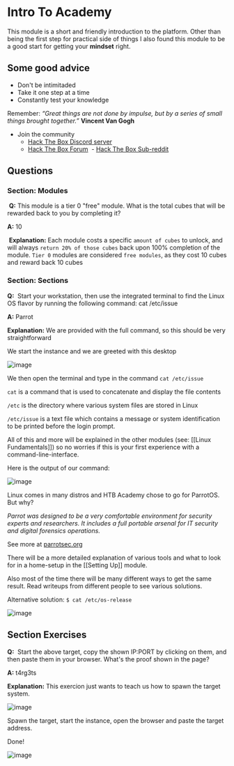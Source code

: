 # Intro To Academy
This module is a short and friendly introduction to the platform. Other than being the first step for practical side of things I also found this module to be a good start for getting your **mindset** right.

## Some good advice
- Don't be intimitaded
- Take it one step at a time 
- Constantly test your knowledge

Remember:  _“Great things are not done by impulse, but by a series of small things brought together.”_ **Vincent Van Gogh**

- Join the community
	- [Hack The Box Discord server](https://discord.com/invite/hackthebox)
	-  [Hack The Box Forum](https://forum.hackthebox.com/)
	 - [Hack The Box Sub-reddit](https://www.reddit.com/r/hackthebox/)
## Questions
### Section: Modules
 **Q:** This module is a tier 0 "free" module. What is the total cubes that will be rewarded back to you by completing it?

 **A:** 10
 
 **Explanation:** Each module costs a specific `amount of cubes` to unlock, and will always `return 20% of those cubes` back upon 100% completion of the module. `Tier 0` modules are considered `free modules`, as they cost 10 cubes and reward back 10 cubes
### Section: Sections
**Q:**  Start your workstation, then use the integrated terminal to find the Linux OS flavor by running the following command: cat /etc/issue

**A:** Parrot

**Explanation:**  We are provided with the full command, so this should be very straightforward 

We start the instance and we are greeted with this desktop

![image](https://github.com/user-attachments/assets/69e293bd-f5e2-480b-be7c-0b439367a29f)

We then open the terminal and type in the command `cat /etc/issue`

`cat` is a command that is used to concatenate and display the file contents

`/etc` is the directory where various system files are stored in Linux

`/etc/issue` is a text file which contains a message or system identification to be printed before the login prompt.

All of this and more will be explained in the other modules (see: [[Linux Fundamentals]]) so no worries if this is your first experience with a command-line-interface.

Here is the output of our command:

![image](https://github.com/user-attachments/assets/6923dd1c-9958-41c5-bdca-f209bb9737d4)

Linux comes in many distros and HTB Academy chose to go for ParrotOS. But why?

_Parrot was designed to be a very comfortable environment for security experts and researchers. It includes a full portable arsenal for IT security and digital forensics operations._

See more at [parrotsec.org](https://parrotsec.org/docs/introduction/what-is-parrot/#:~:text=Parrot%20Security%20(ParrotOS%2C%20Parrot),security%20and%20digital%20forensics%20operations.)

There will be a more detailed explanation of various tools and what to look for in a home-setup in the [[Setting Up]] module.

Also most of the time there will be many different ways to get the same result.  Read writeups from different people to see various solutions.

Alternative solution: `$ cat /etc/os-release` 

![image](https://github.com/user-attachments/assets/b1bd7b64-7079-4a86-a7f3-38403fa1df8b)

## Section Exercises
**Q:**  Start the above target, copy the shown IP:PORT by clicking on them, and then paste them in your browser. What's the proof shown in the page?

**A:** t4rg3ts

**Explanation:** This exercion just wants to teach us how to spawn the target system.  

![image](https://github.com/user-attachments/assets/56f4738d-68ef-4d47-ae66-f7771a4f670a)

Spawn the target, start the instance, open the browser and paste the target address. 

Done!

![image](https://github.com/user-attachments/assets/04f5daf3-30dc-4e82-8a04-2e4f2a20fcf7)
